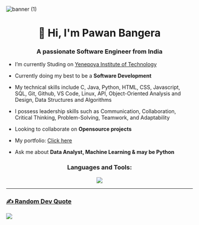 ![banner (1)](https://user-images.githubusercontent.com/76683598/121713108-1baeb000-cafa-11eb-955e-c970d98952e6.png)
<h1 align="center">👋 Hi, I'm Pawan Bangera</h1>
<h3 align="center">A passionate Software Engineer from India</h3>

- I’m currently Studing on [Yenepoya Institute of Technology](https://www.yit.edu.in/)

- Currently doing my best to be a **Software Development**

- My technical skills include C, Java, Python, HTML, CSS, Javascript, SQL, Git, Github, VS Code, Linux, API, Object-Oriented Analysis and Design, Data Structures and Algorithms

- I possess leadership skills such as Communication, Collaboration, Critical Thinking, Problem-Solving, Teamwork, and Adaptability

- Looking to collaborate on **Opensource projects**

- My portfolio: [Click here](https://bangera.vercel.app/)

- Ask me about **Data Analyst, Machine Learning & may be Python**


<h3 align="center">Languages and Tools:</h3>
<p align="center">
	<p align="center">
	<a href="https://skillicons.dev">
    		<img src="https://skillicons.dev/icons?i=anaconda,androidstudio,aws,c,css,docker,express,firebase,figma,git,github,go,html,js,mongodb,mysql,nodejs,postgres,py,tailwind,vscode&perline=6" />
		
  	
</p>

---

### ✍️ Random Dev Quote
![](https://quotes-github-readme.vercel.app/api?type=horizontal&theme=radical)



